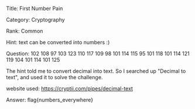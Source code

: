Title: First Number Pain

Category: Cryptography

Rank: Common

Hint: text can be converted into numbers :)

Question: 102 108 97 103 123 110 117 109 98 101 114 115 95 101 118 101 114 121 119 104 101 114 101 125

The hint told me to convert decimal into text. So I searched up "Decimal to text", and used it to solve the challenge. 

website used: https://cryptii.com/pipes/decimal-text

Answer: flag{numbers_everywhere}
